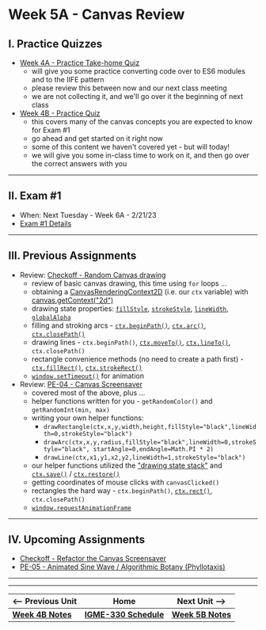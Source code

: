 # Week 5A - Canvas Review

## I. Practice Quizzes
- [Week 4A - Practice Take-home Quiz](../notes/week-4A-practice-quiz.md)
  - will give you some practice converting code over to ES6 modules and to the IIFE pattern
  - please review this between now and our next class meeting
  - we are not collecting it, and we'll go over it the beginning of next class
- [Week 4B - Practice Quiz](../notes/week-4B-practice-quiz.md)
  - this covers many of the canvas concepts you are expected to know for Exam #1
  - go ahead and get started on it right now
  - some of this content we haven't covered yet - but will today!
  - we will give you some in-class time to work on it, and then go over the correct answers with you 

<hr>

## II. Exam #1
- When: Next Tuesday - Week 6A - 2/21/23
- [Exam #1 Details](../notes/exam-1-details.md)

<hr>

## III. Previous Assignments
- Review: [Checkoff - Random Canvas drawing](../notes/random-canvas-stuff.md)
  - review of basic canvas drawing, this time using `for` loops ...
  - obtaining a [CanvasRenderingContext2D](https://developer.mozilla.org/en-US/docs/Web/API/CanvasRenderingContext2D) (i.e. our `ctx` variable) with [canvas.getContext("2d")](https://developer.mozilla.org/en-US/docs/Web/API/HTMLCanvasElement/getContext)
  - drawing state properties: [`fillStyle`](https://developer.mozilla.org/en-US/docs/Web/API/CanvasRenderingContext2D/fillStyle), [`strokeStyle`](https://developer.mozilla.org/en-US/docs/Web/API/CanvasRenderingContext2D/strokeStyle), [`lineWidth`](https://developer.mozilla.org/en-US/docs/Web/API/CanvasRenderingContext2D/lineWidth), [`globalAlpha`](https://developer.mozilla.org/en-US/docs/Web/API/CanvasRenderingContext2D/globalAlpha)
  - filling and stroking arcs - [`ctx.beginPath()`](https://developer.mozilla.org/en-US/docs/Web/API/CanvasRenderingContext2D/beginPath), [`ctx.arc()`](https://developer.mozilla.org/en-US/docs/Web/API/CanvasRenderingContext2D/arc), [`ctx.closePath()`](https://developer.mozilla.org/en-US/docs/Web/API/CanvasRenderingContext2D/closePath)
  - drawing lines - `ctx.beginPath()`, [`ctx.moveTo()`](https://developer.mozilla.org/en-US/docs/Web/API/CanvasRenderingContext2D/moveTo), [`ctx.lineTo()`](https://developer.mozilla.org/en-US/docs/Web/API/CanvasRenderingContext2D/lineTo), `ctx.closePath()`
  - rectangle convenience methods (no need to create a path first) - [`ctx.fillRect()`](https://developer.mozilla.org/en-US/docs/Web/API/CanvasRenderingContext2D/fillRect), [`ctx.strokeRect()`](https://developer.mozilla.org/en-US/docs/Web/API/CanvasRenderingContext2D/strokeRect)
  - [`window.setTimeout()`](https://developer.mozilla.org/en-US/docs/Web/API/setTimeout) for animation
- Review: [PE-04 - Canvas Screensaver](../pe/pe-04.md)
  - covered most of the above, plus ...
  - helper functions written for you - `getRandomColor()` and `getRandomInt(min, max)` 
  - writing your own helper functions:
    - `drawRectangle(ctx,x,y,width,height,fillStyle="black",lineWidth=0,strokeStyle="black")`
    - `drawArc(ctx,x,y,radius,fillStyle="black",lineWidth=0,strokeStyle="black", startAngle=0,endAngle=Math.PI * 2)`
    - `drawLine(ctx,x1,y1,x2,y2,lineWidth=1,strokeStyle="black")`
  - our helper functions utilized the  ["drawing state stack"](https://developer.mozilla.org/en-US/docs/Web/API/CanvasRenderingContext2D/save#the_drawing_state) and [`ctx.save()`](https://developer.mozilla.org/en-US/docs/Web/API/CanvasRenderingContext2D/save) / [`ctx.restore()`](https://developer.mozilla.org/en-US/docs/Web/API/CanvasRenderingContext2D/restore)
  - getting coordinates of mouse clicks with `canvasClicked()`
  - rectangles the hard way - `ctx.beginPath()`, [`ctx.rect()`](https://developer.mozilla.org/en-US/docs/Web/API/CanvasRenderingContext2D/rect), `ctx.closePath()`
  - [`window.requestAnimationFrame`](https://developer.mozilla.org/en-US/docs/Web/API/window/requestAnimationFrame)

<hr>

## IV. Upcoming Assignments
- [Checkoff - Refactor the Canvas Screensaver](../checkoffs/refactor-screensaver.md)
- [PE-05 - Animated Sine Wave / Algorithmic Botany (Phyllotaxis)](../pe/pe-05.md)


<hr><hr>


| <-- Previous Unit | Home | Next Unit -->
| --- | --- | --- 
| [**Week 4B Notes**](04B.md)  |  [**IGME-330 Schedule**](../schedule.md) | [**Week 5B Notes**](05B.md)
